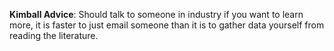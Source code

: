 
**Kimball Advice**: Should talk to someone in industry if you want to learn more, it is faster to just email someone than it is to gather data yourself from reading the literature.

